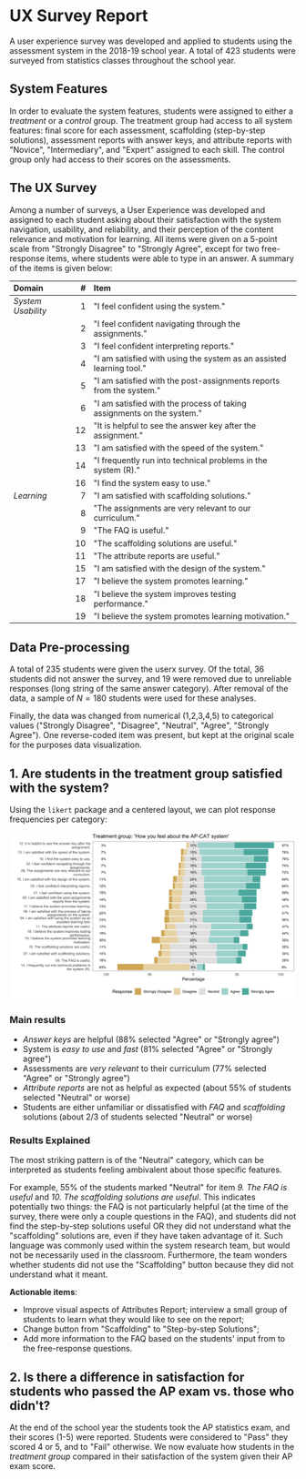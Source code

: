 # UX Survey Report

A user experience survey was developed and applied to students using the assessment system in the 2018-19 school year. A total of 423 students were surveyed from statistics classes throughout the school year. 

## System Features

In order to evaluate the system features, students were assigned to either a _treatment_ or a _control_ group. The treatment group had access to all system features: final score for each assessment, scaffolding (step-by-step solutions), assessment reports with answer keys, and attribute reports with "Novice", "Intermediary", and "Expert" assigned to each skill. The control group only had access to their scores on the assessments.

## The UX Survey

Among a number of surveys, a User Experience was developed and assigned to each student asking about their satisfaction with the system navigation, usability, and reliability, and their perception of the content relevance and motivation for learning. All items were given on a 5-point scale from "Strongly Disagree" to "Strongly Agree", except for two free-response items, where students were able to type in an answer. A summary of the items is given below:

| Domain | \# | Item |
|:---|---:|:--|
|*System Usability* |  1  | "I feel confident using the   system."                                     |
| | 2  | "I feel confident navigating through the assignments."                     |
| | 3  | "I feel confident interpreting reports."                                   |
|  | 4  | "I am satisfied with using the system as an assisted learning   tool."     |
| | 5  |  "I am satisfied with the   post-assignments reports from the system."     |
|| 6  | "I am satisfied with the process of taking assignments on the   system."   |
|| 12 |            "It is helpful to   see the answer key after the assignment."   |
|| 13 |            "I am satisfied   with the speed of the system."                |
|| 14 |            "I frequently run   into technical problems in the system (R)." |
| | 16 |            "I find the system   easy to use."                              |
| *Learning*|   7  |            "I am satisfied   with scaffolding solutions."                  |
| | 8  |            "The assignments   are very relevant to our curriculum."        |
|| 9  |            "The FAQ is   useful."                                          |
|| 10 |            "The scaffolding   solutions are useful."                       |
|| 11 |            "The attribute   reports are useful."                           |
|| 15 |            "I am satisfied   with the design of the system."               |
|| 17 |            "I believe the   system promotes learning."                     |
|| 18 |            "I believe the   system improves testing performance."          |
|| 19 |            "I believe the   system promotes learning motivation."          |

## Data Pre-processing

A total of 235 students were given the userx survey. Of the total, 36 students did not answer the survey, and 19 were removed due to unreliable responses (long string of the same answer category). After removal of the data, a sample of $N=180$ students were used for these analyses. 

Finally, the data was changed from numerical (1,2,3,4,5) to categorical values ("Strongly Disagree", "Disagree", "Neutral", "Agree", "Strongly Agree"). One reverse-coded item was present, but kept at the original scale for the purposes data visualization.



## 1. Are students in the treatment group satisfied with the system?

Using the `likert` package and a centered layout, we can plot response frequencies per category:

<img src="figures/userx_survey_treat_updated.png" width="800">

### Main results

- _Answer keys_ are helpful (88\% selected "Agree" or "Strongly agree")
- System is _easy to use_ and _fast_ (81\% selected "Agree" or "Strongly agree")
- Assessments are _very relevant_ to their curriculum (77\% selected "Agree" or "Strongly agree")
- _Attribute reports_ are not as helpful as expected (about 55\% of students selected "Neutral" or worse)
- Students are either unfamiliar or dissatisfied with _FAQ_ and _scaffolding_ solutions (about 2/3 of students selected "Neutral" or worse)

### Results Explained

The most striking pattern is of the "Neutral" category, which can be interpreted as students feeling ambivalent about those specific features.

For example, 55\% of the students marked "Neutral" for item _9. The FAQ is useful_ and _10. The scaffolding solutions are useful_. This indicates potentially two things: the FAQ is not particularly helpful (at the time of the survey, there were only a couple questions in the FAQ), and students did not find the step-by-step solutions useful OR they did not understand what the "scaffolding" solutions are, even if they have taken advantage of it. Such language was commonly used within the system research team, but would not be necessarily used in the classroom. Furthermore, the team wonders whether students did not use the "Scaffolding" button because they did not understand what it meant.

**Actionable items**:

- Improve visual aspects of Attributes Report; interview a small group of students to learn what they would like to see on the report;
- Change button from "Scaffolding" to "Step-by-step Solutions";
- Add more information to the FAQ based on the students' input from to the free-response questions.

## 2. Is there a difference in satisfaction for students who passed the AP exam vs. those who didn't?

At the end of the school year the students took the AP statistics exam, and their scores (1-5) were reported. Students were considered to "Pass" they scored 4 or 5, and to "Fail" otherwise. We now evaluate how students in the *treatment group* compared in their satisfaction of the system given their AP exam score.
